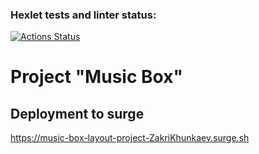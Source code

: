 ### Hexlet tests and linter status:
[![Actions Status](https://github.com/Zakir0000/layout-designer-project-56/workflows/hexlet-check/badge.svg)](https://github.com/Zakir0000/layout-designer-project-56/actions)


# Project "Music Box"

## Deployment to surge
https://music-box-layout-project-ZakriKhunkaev.surge.sh






